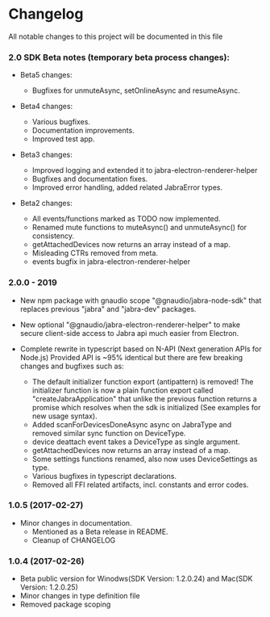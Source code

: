 # Changelog
All notable changes to this project will be documented in this file

### 2.0 SDK Beta notes (temporary beta process changes):
- Beta5 changes:
  - Bugfixes for unmuteAsync, setOnlineAsync and resumeAsync.

- Beta4 changes:
  - Various bugfixes.
  - Documentation improvements.
  - Improved test app.

- Beta3 changes:
  - Improved logging and extended it to jabra-electron-renderer-helper
  - Bugfixes and documentation fixes.
  - Improved error handling, added related JabraError types. 

- Beta2 changes:
  - All events/functions marked as TODO now implemented.
  - Renamed mute functions to muteAsync() and unmuteAsync() for consistency.
  - getAttachedDevices now returns an array instead of a map.
  - Misleading CTRs removed from meta.
  - events bugfix in jabra-electron-renderer-helper

### 2.0.0 - 2019
- New npm package with gnaudio scope "@gnaudio/jabra-node-sdk" that replaces previous "jabra" and "jabra-dev" packages.
- New optional "@gnaudio/jabra-electron-renderer-helper" to make secure client-side access to Jabra api much easier from Electron.

- Complete rewrite in typescript based on N-API (Next generation APIs for Node.js)
  Provided API is ~95% identical but there are few breaking changes and bugfixes such as:
    - The default initializer function export (antipattern) is removed!
      The initializer function is now a plain function export called "createJabraApplication" that unlike the previous function 
      returns a promise which resolves when the sdk is initialized
      (See examples for new usage syntax).
    - Added scanForDevicesDoneAsync async on JabraType and removed similar sync function on DeviceType.
    - device deattach event takes a DeviceType as single argument.
    - getAttachedDevices now returns an array instead of a map.
    - Some settings functions renamed, also now uses DeviceSettings as type.
    - Various bugfixes in typescript declarations.
    - Removed all FFI related artifacts, incl. constants and error codes.
  

### 1.0.5 (2017-02-27)
- Minor changes in documentation. 
    - Mentioned as a Beta release in README.
    - Cleanup of CHANGELOG

### 1.0.4 (2017-02-26)
- Beta public version for Winodws(SDK Version: 1.2.0.24) and Mac(SDK Version: 1.2.0.25)
- Minor changes in type definition file
- Removed package scoping


